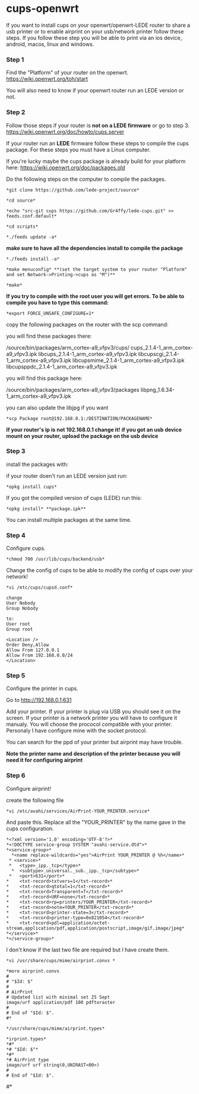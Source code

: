 # cups-openwrt
If you want to install cups on your openwrt/openwrt-LEDE router to share a usb printer or to enable airprint on your usb/network printer follow these steps. If you follow these step you will be able to print via an ios device, android, macos, linux and windows.

### Step 1
Find the "Platform" of your router on the openwrt. https://wiki.openwrt.org/toh/start

You will also need to know if your openwrt router run an LEDE version or not.

### Step 2
Follow those steps if your router is **not on a LEDE firmware** or go to step 3. https://wiki.openwrt.org/doc/howto/cups.server

If your router run an **LEDE** firmware follow these steps to compile the cups package. For these steps you must have a Linux computer. 

If you're lucky maybe the cups package is already build for your platform here: https://wiki.openwrt.org/doc/packages.old

Do the following steps on the computer to compile the packages.

```
*git clone https://github.com/lede-project/source*

*cd source*

*echo "src-git cups https://github.com/Gr4ffy/lede-cups.git" >> feeds.conf.default*

*cd scripts*

*./feeds update -a*
```

**make sure to have all the dependencies install to compile the package**
```
*./feeds install -a*

*make menuconfig* **(set the target system to your router "Platform" and set Network->Printing->cups as "M")**

*make*
```

**If you try to compile with the root user you will get errors. To be able to compile you have to type this command:**
```
*export FORCE_UNSAFE_CONFIGURE=1*
```
copy the following packages on the router with the scp command: 

you will find these packages there:

/source/bin/packages/arm_cortex-a9_vfpv3/cups/
cups_2.1.4-1_arm_cortex-a9_vfpv3.ipk 
libcups_2.1.4-1_arm_cortex-a9_vfpv3.ipk 
libcupscgi_2.1.4-1_arm_cortex-a9_vfpv3.ipk
libcupsmime_2.1.4-1_arm_cortex-a9_vfpv3.ipk
libcupsppdc_2.1.4-1_arm_cortex-a9_vfpv3.ipk


you will find this package here:

/source/bin/packages/arm_cortex-a9_vfpv3/packages
libpng_1.6.34-1_arm_cortex-a9_vfpv3.ipk

you can also update the libjpg if you want

```*scp Package root@192.168.0.1:/DESTINATION/PACKAGENAME*```

**If your router's ip is not 192.168.0.1 change it!**
**if you got an usb device mount on your router, upload the package on the usb device**

### Step 3
install the packages with:

if your router doen't run an LEDE version just run: 

```*opkg install cups*```


If you got the compiled version of cups (LEDE) run this:

```*opkg install* **package.ipk**```

You can install multiple packages at the same time.

### Step 4
Configure cups.

```*chmod 700 /usr/lib/cups/backend/usb*```

Change the config of cups to be able to modify the config of cups over your network!

```*vi /etc/cups/cupsd.conf*```

```
change
User Nobody
Group Nobody

to:
User root
Group root

<Location />
Order Deny,Allow
Allow From 127.0.0.1
Allow From 192.168.0.0/24
</Location>
```

### Step 5
Configure the printer in cups.

Go to http://192.168.0.1:631

Add your printer. If your printer is plug via USB you should see it on the screen. 
If your printer is a network printer you will have to configure it manualy. You will choose the prococol compatible with your printer. Personaly I have configure mine with the socket protocol.

You can search for the ppd of your printer but airprint may have trouble.

**Note the printer name and description of the printer because you will need it for configuring airprint**

### Step 6
Configure airprint!

create the following file

```*vi /etc/avahi/services/AirPrint-YOUR_PRINTER.service*```

And paste this. Replace all the "YOUR_PRINTER" by the name gave in the cups configuration. 

```
*<?xml version='1.0' encoding='UTF-8'?>*
*<!DOCTYPE service-group SYSTEM "avahi-service.dtd">*
*<service-group>*
  *<name replace-wildcards="yes">AirPrint YOUR_PRINTER @ %h</name>*
 * <service>*
 *   <type>_ipp._tcp</type>*
  *  <subtype>_universal._sub._ipp._tcp</subtype>*
 *   <port>631</port>*
*    <txt-record>txtvers=1</txt-record>*
*    <txt-record>qtotal=1</txt-record>*
*    <txt-record>Transparent=T</txt-record>*
*    <txt-record>URF=none</txt-record>*
*    <txt-record>rp=printers/YOUR_PRINTER</txt-record>*
*    <txt-record>note=YOUR_PRINTER</txt-record>*
*    <txt-record>printer-state=3</txt-record>*
*    <txt-record>printer-type=0x821054</txt-record>*
*    <txt-record>pdl=application/octet-stream,application/pdf,application/postscript,image/gif,image/jpeg*
*</service>*
*</service-group>*
```


I don't know if the last two file are required but I have create them.

```*vi /usr/share/cups/mime/airprint.convs *```

```
*more airprint.convs
#
# "$Id: $"
#
# AirPrint
# Updated list with minimal set 25 Sept
image/urf application/pdf 100 pdftoraster
#
# End of "$Id: $".
#*
```

```*/usr/share/cups/mime/airprint.types*```

```
*irprint.types*
*#*
*# "$Id: $"*
*#*
*# AirPrint type
image/urf urf string(0,UNIRAST<00>)
#
# End of "$Id: $".
```
#*

